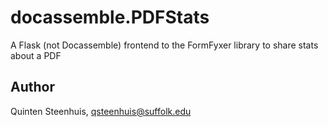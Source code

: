 # docassemble.PDFStats

A Flask (not Docassemble) frontend to the FormFyxer library to share stats about a PDF

## Author

Quinten Steenhuis, qsteenhuis@suffolk.edu

